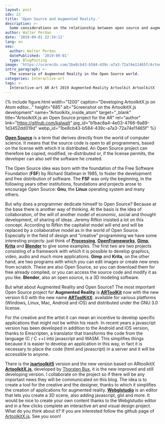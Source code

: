 ```yaml
---
layout: post
idx: 22
title: 'Open Source and Augmented Reality.'
description: >-
  Some considerations on the relationship between open source and augmented reality: The open source philosophy, and what open source resources exist for a creative in the field of augmented reality and interactive art.
author: Walter Perdan
date: '2019-09-01 22:34:12'
lang: en
seo:
  author: Walter Perdan
  datePublished: '2019-09-01'
  type: BlogPosting
image: 'https://ucarecdn.com/1be8cb43-b584-439c-a7a3-72a74e11465f/Artoolkitx_inside_atom.webp'
intro_paragraph: >-
  The scenario of Augmented Reality in the Open Source world.
categories: Interactive-art
tags: >-
  Interactive-art AR Art 2019 Augmented-Reality Artoolkit ArtoolkitX
---
```


{% include figure.html width="1200" caption="Developing ArtoolkitX.js on Atom editor..." height="685" alt="Screenshot on the ArtoolkitX.js development" name="Artoolkitx_inside_atom" target="_blank" title="ArtoolkitX.js an Open Source project for the AR" rel="author" link="https://github.com/kalwalt" jpg_id="b1bac8a4-4e03-4766-9a89-1d3452dd019d" webp_id="1be8cb43-b584-439c-a7a3-72a74e11465f" %}

[**Open Source**](https://en.wikipedia.org/wiki/Open_source) is a term that derives directly from the world of computer science. It means that the source code is open to all programmers, based on the license with which it is distributed. An Open Source project can therefore be copied, modified, re-distributed or, if the license permits, the developer can also sell the software he created.

The Open Source idea was born with the foundation of the Free Software Foundation (**FSF**) by Richard Stallman in 1985, to foster the development and free distribution of software. The **FSF** was only the beginning, in the following years other institutions, foundations and projects arose to encourage Open Source: **Gnu**, the **Linux** operating system and many others.

But why does a programmer dedicate himself to Open Source? Because at the base there is another way of thinking. At the basis is the idea of ​​collaboration, of the will of another model of economic, social and thought development, of sharing of ideas. Jeremy Rifkin insisted a lot on this concept. According to Rifkin the capitalist model will end and will be replaced by a collaborative model as in the world of Open Source. Especially in the field of design and “creative” programming we have some interesting projects: just think of [**Processing**](https://processing.org/), [**OpenFrameworks**](https://openframeworks.cc), [**Gimp**](https://www.gimp.org), [**Krita**](https://krita.org) and [**Blender**](https://www.blender.org) to give some examples. The first two are two projects consisting of a framework with which it is possible to develop graphics, video, audio and much more applications. **Gimp** and **Krita**, on the other hand, are two programs with which you can edit images or create new ones from scratch. These are also Open Source, so you can download them for free already compiled, or you can access the source code and modify it as you like. **Blender**, also an open source, is a 3D modeling software.

But what about Augmented Reality and Open Source? The most important Open Source project for **Augmented Reality** is [**ARToolKit**](https://en.wikipedia.org/wiki/ARToolKit) now with the new version 6.0 with the new name [**ARToolKitX**](https://www.artoolkitx.org/): available for various platforms (Windows, Linux, Mac, Android and iOS) and distributed under the GNU 3.0 license.

For the creative and the artist it can mean an incentive to develop specific applications that might not be within his reach. In recent years a javascript version has been developed in addition to the Android and iOS version, thanks to Emscripten, a translator that transforms the code from the language (C / C ++) into javascript and WASM. This simplifies things because it is easier to develop an application in this way, in fact it is necessary to place the code (html and javascript) in a server and it will be accessible to anyone.

There is the [**jsartoolkit5**](https://github.com/artoolkit/jsartoolkit5) version and the new version based on ARtoolkitX [**ArtoolkitX.js**](https://github.com/augmentmy-world/artoolkitX.js), developed by [Thorsten Bux](http://augmentmy.world/), it is the new improved and still developing version. I collaborate on the project so if there will be any important news they will be communicated on this blog. The idea is to create a tool for the creative and the designer, thanks to which it simplifies the creation of applications for augmented reality. [**Webglstudio**](https://webglstudio.org) is an editor that lets you create a 3D scene, also adding javascript, glsl and more. It would be nice to create your own content thanks to the Webglstudio editor and in a few clicks complete an interactive art and visual design project. What do you think about it? If you are interested follow the github page of [ArtoolkitX.js](https://github.com/augmentmy-world/artoolkitX.js). See you soon!
